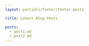 ```yaml
---
layout: partials/footer/footer-posts

title: Latest Blog Posts

posts:
  - post1.md
  - post2.md
---
```

